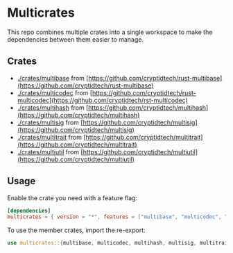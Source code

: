 # Multicrates

This repo combines multiple crates into a single workspace to make the dependencies between them easier to manage.

## Crates

- [./crates/multibase](./crates/multibase) from [https://github.com/cryptidtech/rust-multibase](https://github.com/cryptidtech/rust-multibase)
- [./crates/multicodec](./crates/multicodec) from [https://github.com/cryptidtech/rust-multicodec](https://github.com/cryptidtech/rst-multicodec)
- [./crates/multihash](./crates/multihash) from [https://github.com/cryptidtech/multihash](https://github.com/cryptidtech/multihash)
- [./crates/multisig](./crates/multisig) from [https://github.com/cryptidtech/multisig](https://github.com/cryptidtech/multisig)
- [./crates/multitrait](./crates/multitrait) from [https://github.com/cryptidtech/multitrait](https://github.com/cryptidtech/multitrait)
- [./crates/multiutil](./crates/multiutil) from [https://github.com/cryptidtech/multiutil](https://github.com/cryptidtech/multiutil)

## Usage

Enable the crate you need with a feature flag:

```toml
[dependencies]
multicrates = { version = "*", features = ["multibase", "multicodec", "multihash", "multisig", "multitrait", "multiutil"] }
```

To use the member crates, import the re-export:

```rust
use multicrates::{multibase, multicodec, multihash, multisig, multitrait, multiutil};
```
